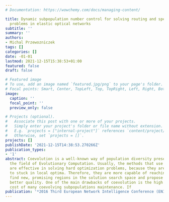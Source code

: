 ```yaml
---
# Documentation: https://wowchemy.com/docs/managing-content/

title: Dynamic subpopulation number control for solving routing and spectrum allocation
  problems in elastic optical networks
subtitle: ''
summary: ''
authors:
- Michal Przewozniczek
tags: []
categories: []
date: -01-01
lastmod: 2021-12-15T15:38:53+01:00
featured: false
draft: false

# Featured image
# To use, add an image named `featured.jpg/png` to your page's folder.
# Focal points: Smart, Center, TopLeft, Top, TopRight, Left, Right, BottomLeft, Bottom, BottomRight.
image:
  caption: ''
  focal_point: ''
  preview_only: false

# Projects (optional).
#   Associate this post with one or more of your projects.
#   Simply enter your project's folder or file name without extension.
#   E.g. `projects = ["internal-project"]` references `content/project/deep-learning/index.md`.
#   Otherwise, set `projects = []`.
projects: []
publishDate: '2021-12-15T14:38:53.270266Z'
publication_types:
- '1'
abstract: Coevolution is a well-known way of population diversity preservation in
  the field of Evolutionary Computation. Usually, the methods that use coevolution
  are effective in solving hard optimization problems, because they are less likely
  to stuck in local optima. Therefore, they are more capable of reaching a breakthrough,
  find new, promising regions in the solution search space and propose solutions of
  better quality. One of the main drawbacks of coevolution is the high computation
  cost of many coevolving subpopulations maintenance. If
publication: '*2016 Third European Network Intelligence Conference (ENIC)*'
---
```

